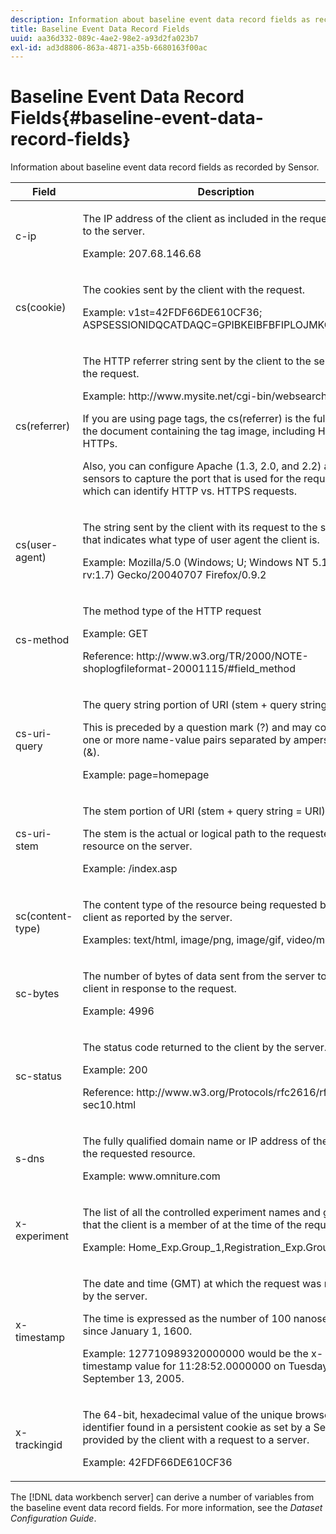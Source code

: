 ```yaml
---
description: Information about baseline event data record fields as recorded by Sensor.
title: Baseline Event Data Record Fields
uuid: aa36d332-089c-4ae2-98e2-a93d2fa023b7
exl-id: ad3d8806-863a-4871-a35b-6680163f00ac
---
```

# Baseline Event Data Record Fields{#baseline-event-data-record-fields}

Information about baseline event data record fields as recorded by Sensor.

<table id="table_E29606BB010E4DB48C463979B7BEC769"> 
 <thead> 
  <tr> 
   <th colname="col1" class="entry"> Field </th> 
   <th colname="col2" class="entry"> Description </th> 
  </tr> 
 </thead>
 <tbody> 
  <tr> 
   <td colname="col1"> c-ip </td> 
   <td colname="col2"> <p>The IP address of the client as included in the request made to the server. </p> <p>Example: 207.68.146.68 </p> </td> 
  </tr> 
  <tr> 
   <td colname="col1"> cs(cookie) </td> 
   <td colname="col2"> <p>The cookies sent by the client with the request. </p> <p>Example: v1st=42FDF66DE610CF36; ASPSESSIONIDQCATDAQC=GPIBKEIBFBFIPLOJMKCAAEPM; </p> </td> 
  </tr> 
  <tr> 
   <td colname="col1"> cs(referrer) </td> 
   <td colname="col2"> <p>The HTTP referrer string sent by the client to the server with the request. </p> <p>Example: http://www.mysite.net/cgi-bin/websearch?qry </p> <p>If you are using page tags, the cs(referrer) is the full URL of the document containing the tag image, including HTTP or HTTPs. </p> <p>Also, you can configure Apache (1.3, 2.0, and 2.2) and IIS sensors to capture the port that is used for the request, which can identify HTTP vs. HTTPS requests. </p> </td> 
  </tr> 
  <tr> 
   <td colname="col1"> cs(user-agent) </td> 
   <td colname="col2"> <p>The string sent by the client with its request to the server that indicates what type of user agent the client is. </p> <p>Example: Mozilla/5.0 (Windows; U; Windows NT 5.1; en-US; rv:1.7) Gecko/20040707 Firefox/0.9.2 </p> </td> 
  </tr> 
  <tr> 
   <td colname="col1"> cs-method </td> 
   <td colname="col2"> <p>The method type of the HTTP request </p> <p>Example: GET </p> <p>Reference: http://www.w3.org/TR/2000/NOTE-shoplogfileformat-20001115/#field_method </p> </td> 
  </tr> 
  <tr> 
   <td colname="col1"> cs-uri-query </td> 
   <td colname="col2"> <p>The query string portion of URI (stem + query string = URI) </p> <p>This is preceded by a question mark (?) and may contain one or more name-value pairs separated by ampersands (&amp;). </p> <p>Example: page=homepage </p> </td> 
  </tr> 
  <tr> 
   <td colname="col1"> cs-uri-stem </td> 
   <td colname="col2"> <p>The stem portion of URI (stem + query string = URI) </p> <p>The stem is the actual or logical path to the requested resource on the server. </p> <p>Example: /index.asp </p> </td> 
  </tr> 
  <tr> 
   <td colname="col1"> sc(content-type) </td> 
   <td colname="col2"> <p>The content type of the resource being requested by the client as reported by the server. </p> <p>Examples: text/html, image/png, image/gif, video/mpeg </p> </td> 
  </tr> 
  <tr> 
   <td colname="col1"> sc-bytes </td> 
   <td colname="col2"> <p>The number of bytes of data sent from the server to the client in response to the request. </p> <p>Example: 4996 </p> </td> 
  </tr> 
  <tr> 
   <td colname="col1"> sc-status </td> 
   <td colname="col2"> <p>The status code returned to the client by the server. </p> <p>Example: 200 </p> <p>Reference: http://www.w3.org/Protocols/rfc2616/rfc2616-sec10.html </p> </td> 
  </tr> 
  <tr> 
   <td colname="col1"> s-dns </td> 
   <td colname="col2"> <p>The fully qualified domain name or IP address of the host of the requested resource. </p> <p>Example: www.omniture.com </p> </td> 
  </tr> 
  <tr> 
   <td colname="col1"> x-experiment </td> 
   <td colname="col2"> <p>The list of all the controlled experiment names and groups that the client is a member of at the time of the request. </p> <p>Example: Home_Exp.Group_1,Registration_Exp.Group_2 </p> </td> 
  </tr> 
  <tr> 
   <td colname="col1"> x-timestamp </td> 
   <td colname="col2"> <p>The date and time (GMT) at which the request was received by the server. </p> <p>The time is expressed as the number of 100 nanoseconds since January 1, 1600. </p> <p>Example: 127710989320000000 would be the x-timestamp value for 11:28:52.0000000 on Tuesday, September 13, 2005. </p> </td> 
  </tr> 
  <tr> 
   <td colname="col1"> x-trackingid </td> 
   <td colname="col2"> <p>The 64-bit, hexadecimal value of the unique browser identifier found in a persistent cookie as set by a <span class="wintitle"> Sensor </span> and provided by the client with a request to a server. </p> <p>Example: 42FDF66DE610CF36 </p> </td> 
  </tr> 
 </tbody> 
</table>

The [!DNL data workbench server] can derive a number of variables from the baseline event data record fields. For more information, see the *Dataset Configuration Guide*.
